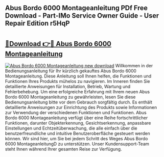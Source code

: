 ## Abus Bordo 6000 Montageanleitung PDf Free Download - Part-IMo Service Owner Guide - User Repair Edition r5HqP

# <h2><a href="http://df8y7w.blite.top/?on=Abus+Bordo+6000+Montageanleitung">🔗Download 👉🔴 Abus Bordo 6000 Montageanleitung</a></h2>

[![Abus Bordo 6000 Montageanleitung new download](https://i.imgur.com/lujVjoI.png)](http://df8y7w.blite.top/?on=Abus+Bordo+6000+Montageanleitung)
Willkommen in der Bedienungsanleitung für Ihr kürzlich gekauftes Abus Bordo 6000 Montageanleitung. Diese Anleitung soll Ihnen helfen, die Funktionen und Funktionen Ihres Produkts mühelos zu navigieren. Im Inneren finden Sie detaillierte Anweisungen für Installation, Betrieb, Wartung und Fehlerbehebung. Um eine erfolgreiche Erfahrung mit Ihrem neuen Abus Bordo 6000 Montageanleitung zu gewährleisten, lesen Sie diese Bedienungsanleitung bitte vor dem Gebrauch sorgfältig durch. Es enthält detaillierte Anweisungen zur Einrichtung des Produkts sowie Informationen zur Verwendung der verschiedenen Funktionen und Funktionen. Abus Bordo 6000 Montageanleitung verfügt über eine Reihe fortschrittlicher Funktionen, darunter Objekterkennung, Gesichtserkennung, anpassbare Einstellungen und Echtzeitüberwachung, die alle einfach über die benutzerfreundliche und intuitive Benutzeroberfläche gesteuert werden können. Wir sind hier, um Sie bei jedem Schritt des Weges Abus Bordo 6000 MontageanleitungD zu unterstützen. Unser Kundensupport-Team steht Ihnen während Ihrer gesamten Reise zur Verfügung.
